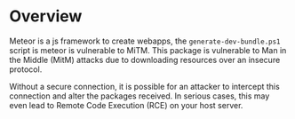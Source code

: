 # Overview 

Meteor is a js framework to create webapps, the `generate-dev-bundle.ps1` script is meteor is vulnerable to MiTM.
This package is vulnerable to Man in the Middle (MitM) attacks due to downloading resources over an insecure protocol.

Without a secure connection, it is possible for an attacker to intercept this connection and alter the packages received. In serious cases, this may even lead to Remote Code Execution (RCE) on your host server.
